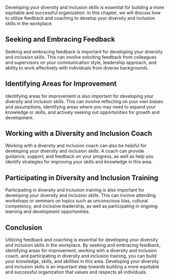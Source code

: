 
Developing your diversity and inclusion skills is essential for building a more equitable and successful organization. In this chapter, we will discuss how to utilize feedback and coaching to develop your diversity and inclusion skills in the workplace.

Seeking and Embracing Feedback
------------------------------

Seeking and embracing feedback is important for developing your diversity and inclusion skills. This can involve soliciting feedback from colleagues and supervisors on your communication style, leadership approach, and ability to work effectively with individuals from diverse backgrounds.

Identifying Areas for Improvement
---------------------------------

Identifying areas for improvement is also important for developing your diversity and inclusion skills. This can involve reflecting on your own biases and assumptions, identifying areas where you may need to expand your knowledge or skills, and actively seeking out opportunities for growth and development.

Working with a Diversity and Inclusion Coach
--------------------------------------------

Working with a diversity and inclusion coach can also be helpful for developing your diversity and inclusion skills. A coach can provide guidance, support, and feedback on your progress, as well as help you identify strategies for improving your skills and knowledge in this area.

Participating in Diversity and Inclusion Training
-------------------------------------------------

Participating in diversity and inclusion training is also important for developing your diversity and inclusion skills. This can involve attending workshops or seminars on topics such as unconscious bias, cultural competency, and inclusive leadership, as well as participating in ongoing learning and development opportunities.

Conclusion
----------

Utilizing feedback and coaching is essential for developing your diversity and inclusion skills in the workplace. By seeking and embracing feedback, identifying areas for improvement, working with a diversity and inclusion coach, and participating in diversity and inclusion training, you can build your knowledge, skills, and abilities in this area. Developing your diversity and inclusion skills is an important step towards building a more equitable and successful organization that values and respects all individuals.
